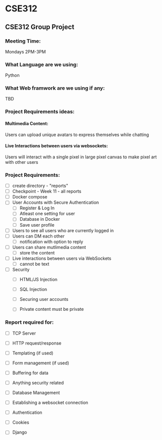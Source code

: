 # CSE312
## CSE312 Group Project

### Meeting Time:
Mondays 2PM-3PM

### What Language are we using: 
Python

### What Web framwork are we using if any:
TBD

### Project Requirements ideas:
#### Multimedia Content:
Users can upload unique avatars to express themselves while chatting
#### Live Interactions between users via websockets:
Users will interact with a single pixel in large pixel canvas to make pixel art with other users

### Project Requirements:
- [ ] create directory - "reports"
- [ ] Checkpoint - Week 11 - all reports
- [ ] Docker compose
- [ ] User Accounts with Secure Authentication
  - [ ] Register & Log In
  - [ ] Atleast one setting for user
  - [ ] Database in Docker
  - [ ] Save user profile
- [ ] Users to see all users who are currently logged in
- [ ] Users can DM each other
  - [ ] notification with option to reply
- [ ] Users can share mutlimedia content
  - [ ] store the content
- [ ] Live interactions between users via WebSockets
  - [ ] cannot be text
- [ ] Security
  - [ ] HTML/JS Injection
  - [ ] SQL Injection
  - [ ] Securing user accounts
  - [ ] Private content must be private
  

### Report required for:
- [ ] TCP Server
- [ ] HTTP request/response 
- [ ] Templating (if used)
- [ ] Form management (if used)
- [ ] Buffering for data
- [ ] Anything security related
- [ ] Database Management
- [ ] Establishing a websocket connection
- [ ] Authentication
- [ ] Cookies
- [ ] Django

